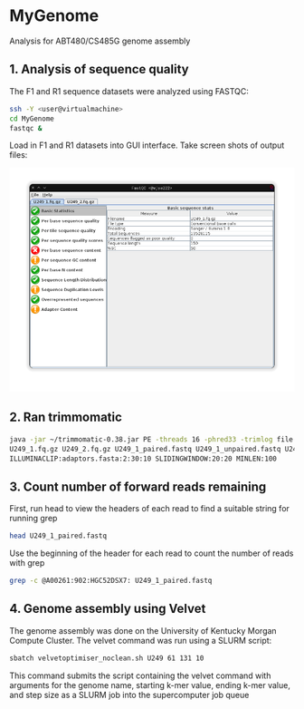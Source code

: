 # MyGenome
Analysis for ABT480/CS485G genome assembly

## 1. Analysis of sequence quality
The F1 and R1 sequence datasets were analyzed using FASTQC:
```bash
ssh -Y <user@virtualmachine>
cd MyGenome
fastqc &
```
Load in F1 and R1 datasets into GUI interface.
Take screen shots of output files:

![F1screenshot.png](/data/F1screenshot.png)

## 2. Ran trimmomatic
```bash
java -jar ~/trimmomatic-0.38.jar PE -threads 16 -phred33 -trimlog file.txt \
U249_1.fq.gz U249_2.fq.gz U249_1_paired.fastq U249_1_unpaired.fastq U249_2_paired.fastq U249_2_unpaired.fastq \
ILLUMINACLIP:adaptors.fasta:2:30:10 SLIDINGWINDOW:20:20 MINLEN:100
```

## 3. Count number of forward reads remaining
First, run head to view the headers of each read to find a suitable string for running grep
```bash
head U249_1_paired.fastq
```
Use the beginning of the header for each read to count the number of reads with grep
```bash
grep -c @A00261:902:HGC52DSX7: U249_1_paired.fastq
```

## 4. Genome assembly using Velvet
The genome assembly was done on the University of Kentucky Morgan Compute Cluster. The velvet command was run using a SLURM script:
```bash
sbatch velvetoptimiser_noclean.sh U249 61 131 10
```
This command submits the script containing the velvet command with arguments for the genome name, starting k-mer value, ending k-mer value, and step size as a SLURM job into the supercomputer job queue
